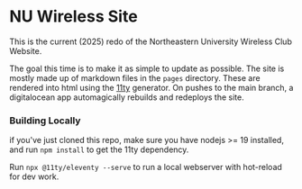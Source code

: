 # NU Wireless Site

This is the current (2025) redo of the Northeastern University Wireless Club Website.

The goal this time is to make it as simple to update as possible. The site is mostly made up of markdown files in the `pages` directory. These are rendered into html using the [11ty](https://www.11ty.dev/) generator. On pushes to the main branch, a digitalocean app automagically rebuilds and redeploys the site.

### Building Locally

if you've just cloned this repo, make sure you have nodejs >= 19 installed, and run `npm install` to get the 11ty dependency.

Run `npx @11ty/eleventy --serve` to run a local webserver with hot-reload for dev work.
